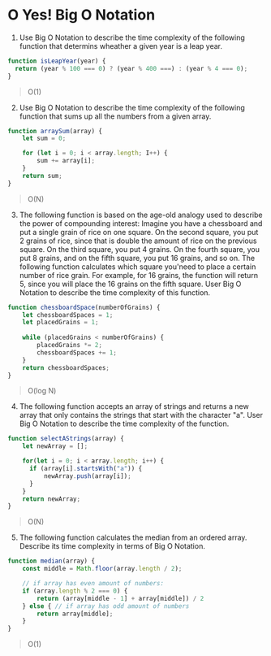 # O Yes! Big O Notation

1. Use Big O Notation to describe the time complexity of the following function that determins wheather a given year is a leap year.
``` js
function isLeapYear(year) {
  return (year % 100 === 0) ? (year % 400 ===) : (year % 4 === 0);
}
```
  > O(1)

2. Use Big O Notation to describe the time complexity of the following function that sums up all the numbers from a given array.
``` js
function arraySum(array) {
    let sum = 0;

    for (let i = 0; i < array.length; I++) {
        sum += array[i];
    }
    return sum;
}
```
  > O(N)

3. The following function is based on the age-old analogy used to describe the power of compounding interest:
Imagine you have a chessboard and put a single grain of rice on one square. On the second square, you put 2 grains of rice, since that is double the amount of rice on the previous square. On the third square, you put 4 grains. On the fourth square, you  put 8 grains, and on the fifth square, you put 16 grains, and so on. The following function calculates which square you'need to place a certain number of rice grain. For example, for 16 grains, the function will return 5, since you will place the 16 grains on the fifth square.
User Big O Notation to describe the time complexity of this function.
``` js
function chessboardSpace(numberOfGrains) {
    let chessboardSpaces = 1;
    let placedGrains = 1;
    
    while (placedGrains < numberOfGrains) {
        placedGrains *= 2;
        chessboardSpaces += 1;
    }
    return chessboardSpaces;
}
```
  > O(log N)

4. The following function accepts an array of strings and returns a new array that only contains the strings that start with the character "a". User Big O Notation to describe the time complexity of the function.
``` js
function selectAStrings(array) {
    let newArray = [];

    for(let i = 0; i < array.length; i++) {
      if (array[i].startsWith("a")) {
          newArray.push(array[i]);
      }
    }
    return newArray;
}
```
  > O(N)

5. The following function calculates the median from an ordered array. Describe its time complexity in terms of Big O Notation.
``` js
function median(array) {
    const middle = Math.floor(array.length / 2);

    // if array has even amount of numbers:
    if (array.length % 2 === 0) {
        return (array[middle - 1] + array[middle]) / 2
    } else { // if array has odd amount of numbers
        return array[middle];
    }
}
```
  > O(1)
